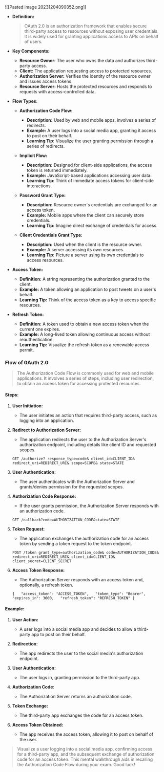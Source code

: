 ![[Pasted image 20231204090352.png]]


- **Definition:**
    
    > OAuth 2.0 is an authorization framework that enables secure third-party access to resources without exposing user credentials. It is widely used for granting applications access to APIs on behalf of users.
- **Key Components:**
    
    - **Resource Owner:** The user who owns the data and authorizes third-party access.
    - **Client:** The application requesting access to protected resources.
    - **Authorization Server:** Verifies the identity of the resource owner and issues access tokens.
    - **Resource Server:** Hosts the protected resources and responds to requests with access-controlled data.
- **Flow Types:**
    
    - **Authorization Code Flow:**
        
        - **Description:** Used by web and mobile apps, involves a series of redirects.
        - **Example:** A user logs into a social media app, granting it access to post on their behalf.
        - **Learning Tip:** Visualize the user granting permission through a series of redirects.
    - **Implicit Flow:**
        
        - **Description:** Designed for client-side applications, the access token is returned immediately.
        - **Example:** JavaScript-based applications accessing user data.
        - **Learning Tip:** Think of immediate access tokens for client-side interactions.
    - **Password Grant Type:**
        
        - **Description:** Resource owner's credentials are exchanged for an access token.
        - **Example:** Mobile apps where the client can securely store credentials.
        - **Learning Tip:** Imagine direct exchange of credentials for access.
    - **Client Credentials Grant Type:**
        
        - **Description:** Used when the client is the resource owner.
        - **Example:** A server accessing its own resources.
        - **Learning Tip:** Picture a server using its own credentials to access resources.
- **Access Token:**
    
    - **Definition:** A string representing the authorization granted to the client.
    - **Example:** A token allowing an application to post tweets on a user's behalf.
    - **Learning Tip:** Think of the access token as a key to access specific resources.
- **Refresh Token:**
    
    - **Definition:** A token used to obtain a new access token when the current one expires.
    - **Example:** A long-lived token allowing continuous access without reauthentication.
    - **Learning Tip:** Visualize the refresh token as a renewable access permit.

### Flow of 0Auth 2.0

> The Authorization Code Flow is commonly used for web and mobile applications. It involves a series of steps, including user redirection, to obtain an access token for accessing protected resources.

#### Steps:

1. **User Initiation:**
    
    - The user initiates an action that requires third-party access, such as logging into an application.
2. **Redirect to Authorization Server:**
    
    - The application redirects the user to the Authorization Server's authorization endpoint, including details like client ID and requested scopes.
    
    `GET /authorize? response_type=code& client_id=CLIENT_ID& redirect_uri=REDIRECT_URI& scope=SCOPE& state=STATE`
    
3. **User Authentication:**
    
    - The user authenticates with the Authorization Server and grants/denies permission for the requested scopes.
4. **Authorization Code Response:**
    
    - If the user grants permission, the Authorization Server responds with an authorization code.
    
    `GET /callback?code=AUTHORIZATION_CODE&state=STATE`
    
5. **Token Request:**
    
    - The application exchanges the authorization code for an access token by sending a token request to the token endpoint.
    
    `POST /token grant_type=authorization_code& code=AUTHORIZATION_CODE& redirect_uri=REDIRECT_URI& client_id=CLIENT_ID& client_secret=CLIENT_SECRET`
    
6. **Access Token Response:**
    
    - The Authorization Server responds with an access token and, optionally, a refresh token.
    
    `{   "access_token": "ACCESS_TOKEN",   "token_type": "Bearer",   "expires_in": 3600,   "refresh_token": "REFRESH_TOKEN" }`
    

#### Example:

1. **User Action:**
    
    - A user logs into a social media app and decides to allow a third-party app to post on their behalf.
2. **Redirection:**
    
    - The app redirects the user to the social media's authorization endpoint.
3. **User Authentication:**
    
    - The user logs in, granting permission to the third-party app.
4. **Authorization Code:**
    
    - The Authorization Server returns an authorization code.
5. **Token Exchange:**
    
    - The third-party app exchanges the code for an access token.
6. **Access Token Obtained:**
    
    - The app receives the access token, allowing it to post on behalf of the user.

> Visualize a user logging into a social media app, confirming access for a third-party app, and the subsequent exchange of authorization code for an access token. This mental walkthrough aids in recalling the Authorization Code Flow during your exam. Good luck!